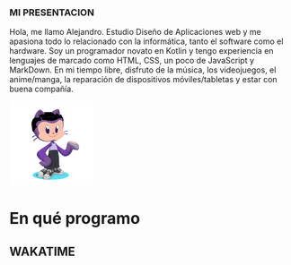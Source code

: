 ### MI PRESENTACION

Hola, me llamo Alejandro. Estudio Diseño de Aplicaciones web y me apasiona todo lo relacionado con la informática, tanto el software como el hardware. Soy un programador novato en Kotlin y tengo experiencia en lenguajes de marcado como HTML, CSS, un poco de JavaScript y MarkDown. En mi tiempo libre, disfruto de la música, los videojuegos, el anime/manga, la reparación de dispositivos móviles/tabletas y estar con buena compañía.

<div align="left">
  <img src="https://github.com/aleag2407/aleag2407/blob/main/octocat-1696461654740.png" alt="octocat" width="150">
</div>

# En qué programo

## WAKATIME
